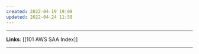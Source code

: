 ```yaml
---
created: 2022-04-19 19:08
updated: 2022-04-24 11:58
---
```

---
**Links**: [[101 AWS SAA Index]]

---